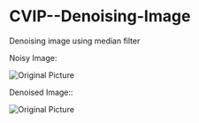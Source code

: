 # CVIP--Denoising-Image
Denoising image using median filter


Noisy Image:

![Original Picture](lenna-noise.jpg)

Denoised Image::

![Original Picture](lenna-denoise.jpg)

